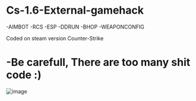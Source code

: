 # Cs-1.6-External-gamehack
-AIMBOT
-RCS
-ESP
-DDRUN
-BHOP
-WEAPONCONFIG


Coded on steam version Counter-Strike

-Be carefull, There are too many shit code :)
=========================================================================================================================================================================
![image](https://user-images.githubusercontent.com/122759684/212586680-bafab421-da90-4cb0-8179-27188b489fe1.png)


